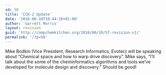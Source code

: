 ```yaml
---
id: 58
title: 'CCK-2 Update'
date: '2016-06-10T10:44:10+01:00'
author: 'Garrett Morris'
layout: revision
guid: 'http://compchemkitchen.org/2016/06/10/57-revision-v1/'
permalink: '/?p=58'
---
```


Mike Bodkin (Vice President, Research Informatics, Evotec) will be speaking about “Chemical space and how to warp drive discovery”. Mike says, “I’ll talk about the some of the cheminformatics algorithms and tools we’ve developed for molecule design and discovery.” Should be good!